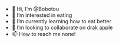 - 👋 Hi, I’m @Bobotou
- 👀 I’m interested in eating
- 🌱 I’m currently learning how to eat better
- 💞️ I’m looking to collaborate on drak apple
- 📫 How to reach me none!

<!---
Bobotou/Bobotou is a ✨ special ✨ repository because its `README.md` (this file) appears on your GitHub profile.
You can click the Preview link to take a look at your changes.
--->
